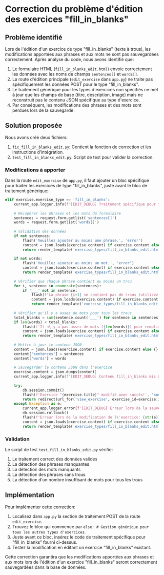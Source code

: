 # Correction du problème d'édition des exercices "fill_in_blanks"

## Problème identifié

Lors de l'édition d'un exercice de type "fill_in_blanks" (texte à trous), les modifications apportées aux phrases et aux mots ne sont pas sauvegardées correctement. Après analyse du code, nous avons identifié que:

1. Le formulaire HTML (`fill_in_blanks_edit.html`) envoie correctement les données avec les noms de champs `sentences[]` et `words[]`.
2. La route d'édition principale (`edit_exercise` dans `app.py`) ne traite pas spécifiquement les données POST pour le type "fill_in_blanks".
3. Le traitement générique pour les types d'exercices non spécifiés ne met à jour que les champs de base (titre, description, image) mais ne reconstruit pas le contenu JSON spécifique au type d'exercice.
4. Par conséquent, les modifications des phrases et des mots sont perdues lors de la sauvegarde.

## Solution proposée

Nous avons créé deux fichiers:

1. `fix_fill_in_blanks_edit.py`: Contient la fonction de correction et les instructions d'intégration.
2. `test_fill_in_blanks_edit.py`: Script de test pour valider la correction.

### Modifications à apporter

Dans la route `edit_exercise` de `app.py`, il faut ajouter un bloc spécifique pour traiter les exercices de type "fill_in_blanks", juste avant le bloc de traitement générique:

```python
elif exercise.exercise_type == 'fill_in_blanks':
    current_app.logger.info(f'[EDIT_DEBUG] Traitement spécifique pour fill_in_blanks')
    
    # Récupérer les phrases et les mots du formulaire
    sentences = request.form.getlist('sentences[]')
    words = request.form.getlist('words[]')
    
    # Validation des données
    if not sentences:
        flash('Veuillez ajouter au moins une phrase.', 'error')
        content = json.loads(exercise.content) if exercise.content else {}
        return render_template('exercise_types/fill_in_blanks_edit.html', exercise=exercise, content=content)
    
    if not words:
        flash('Veuillez ajouter au moins un mot.', 'error')
        content = json.loads(exercise.content) if exercise.content else {}
        return render_template('exercise_types/fill_in_blanks_edit.html', exercise=exercise, content=content)
    
    # Vérifier que chaque phrase contient au moins un trou
    for i, sentence in enumerate(sentences):
        if '___' not in sentence:
            flash(f'La phrase {i+1} ne contient pas de trous (utilisez ___ pour marquer les trous).', 'error')
            content = json.loads(exercise.content) if exercise.content else {}
            return render_template('exercise_types/fill_in_blanks_edit.html', exercise=exercise, content=content)
    
    # Vérifier qu'il y a assez de mots pour tous les trous
    total_blanks = sum(sentence.count('___') for sentence in sentences)
    if len(words) < total_blanks:
        flash(f'Il n\'y a pas assez de mots ({len(words)}) pour remplir tous les trous ({total_blanks}).', 'error')
        content = json.loads(exercise.content) if exercise.content else {}
        return render_template('exercise_types/fill_in_blanks_edit.html', exercise=exercise, content=content)
    
    # Mettre à jour le contenu JSON
    content = json.loads(exercise.content) if exercise.content else {}
    content['sentences'] = sentences
    content['words'] = words
    
    # Sauvegarder le contenu JSON dans l'exercice
    exercise.content = json.dumps(content)
    current_app.logger.info(f'[EDIT_DEBUG] Contenu fill_in_blanks mis à jour: {exercise.content}')
    
    try:
        db.session.commit()
        flash(f'Exercice "{exercise.title}" modifié avec succès!', 'success')
        return redirect(url_for('view_exercise', exercise_id=exercise.id))
    except Exception as e:
        current_app.logger.error(f'[EDIT_DEBUG] Erreur lors de la sauvegarde: {str(e)}')
        db.session.rollback()
        flash(f'Erreur lors de la modification de l\'exercice: {str(e)}', 'error')
        content = json.loads(exercise.content) if exercise.content else {}
        return render_template('exercise_types/fill_in_blanks_edit.html', exercise=exercise, content=content)
```

### Validation

Le script de test `test_fill_in_blanks_edit.py` vérifie:
1. Le traitement correct des données valides
2. La détection des phrases manquantes
3. La détection des mots manquants
4. La détection des phrases sans trous
5. La détection d'un nombre insuffisant de mots pour tous les trous

## Implémentation

Pour implémenter cette correction:

1. Localisez dans `app.py` la section de traitement POST de la route `edit_exercise`.
2. Trouvez le bloc qui commence par `else: # Gestion générique pour tous les autres types d'exercices`.
3. Juste avant ce bloc, insérez le code de traitement spécifique pour "fill_in_blanks" fourni ci-dessus.
4. Testez la modification en éditant un exercice "fill_in_blanks" existant.

Cette correction garantira que les modifications apportées aux phrases et aux mots lors de l'édition d'un exercice "fill_in_blanks" seront correctement sauvegardées dans la base de données.
